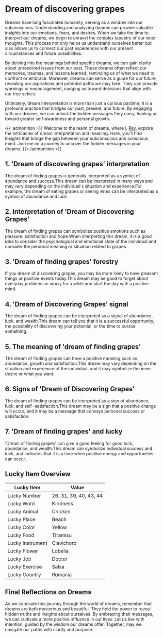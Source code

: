 # Dream of discovering grapes


Dreams have long fascinated humanity, serving as a window into our subconscious. Understanding and analyzing dreams can provide valuable insights into our emotions, fears, and desires. When we take the time to interpret our dreams, we begin to unravel the complex tapestry of our inner thoughts. This process not only helps us understand ourselves better but also allows us to connect our past experiences with our present circumstances and future possibilities.

By delving into the meanings behind specific dreams, we can gain clarity about unresolved issues from our past. These dreams often reflect our memories, traumas, and lessons learned, reminding us of what we need to confront or embrace. Moreover, dreams can serve as a guide for our future, revealing our aspirations and potential paths we may take. They can provide warnings or encouragement, nudging us toward decisions that align with our true selves.

Ultimately, dream interpretation is more than just a curious pastime; it is a profound practice that bridges our past, present, and future. By engaging with our dreams, we can unlock the hidden messages they carry, leading us toward greater self-awareness and personal growth.

{{< admonition >}}
Welcome to the realm of dreams, where I, [Ray](https://instagram.com/ray._.atelier), explore the intricacies of dream interpretation and meaning. Here, you’ll find insights that bridge the gap between your subconscious and conscious mind. Join me on a journey to uncover the hidden messages in your dreams.
{{< /admonition >}}


## 1. 'Dream of discovering grapes' interpretation
The dream of finding grapes is generally interpreted as a symbol of abundance and success.This dream can be interpreted in many ways and may vary depending on the individual's situation and experience.For example, the dream of eating grapes or seeing vines can be interpreted as a symbol of abundance and luck.

## 2. Interpretation of 'Dream of Discovering Grapes'
The dream of finding grapes can symbolize positive emotions such as pleasure, satisfaction and hope.When interpreting this dream, it is a good idea to consider the psychological and emotional state of the individual and consider the personal meaning or situation related to grapes.

## 3. 'Dream of finding grapes' forestry
If you dream of discovering grapes, you may be more likely to have pleasant things or positive events today.This dream may be good to forget about everyday problems or worry for a while and start the day with a positive mind.

## 4. 'Dream of Discovering Grapes' signal
The dream of finding grapes can be interpreted as a signal of abundance, luck, and wealth.This dream can tell you that it is a successful opportunity, the possibility of discovering your potential, or the time to pursue something.

## 5. The meaning of 'dream of finding grapes'
The dream of finding grapes can have a positive meaning such as abundance, growth and satisfaction.This dream may vary depending on the situation and experience of the individual, and it may symbolize the inner desire or what you want.

## 6. Signs of 'Dream of Discovering Grapes'
The dream of finding grapes can be interpreted as a sign of abundance, luck, and self -satisfaction.This dream may be a sign that a positive change will occur, and it may be a message that conveys personal success or satisfaction.

## 7. 'Dream of finding grapes' and lucky
'Dream of finding grapes' can give a good feeling for good luck, abundance, and wealth.This dream can symbolize individual success and luck, and indicates that it is a time when positive energy and opportunities can occur.

## Lucky Item Overview
| Lucky Item          | Value              |
|---------------|--------------------|
| Lucky Number        | 26, 31, 39, 40, 43, 44  |
| Lucky Word          | Kindness |
| Lucky Animal        | Chicken |
| Lucky Place         | Beach     |
| Lucky Color         | Yellow     |
| Lucky Food          | Tiramisu      |
| Lucky Instrument    | Clavichord |
| Lucky Flower        | Lobelia    |
| Lucky Job           | Doctor       |
| Lucky Exercise      | Salsa  |
| Lucky Country       | Romania    |


##  Final Reflections on Dreams

As we conclude this journey through the world of dreams, remember that dreams are both mysterious and beautiful. They hold the power to reveal hidden truths and insights about ourselves. By embracing their messages, we can cultivate a more positive influence in our lives. Let us live with intention, guided by the wisdom our dreams offer. Together, may we navigate our paths with clarity and purpose.

